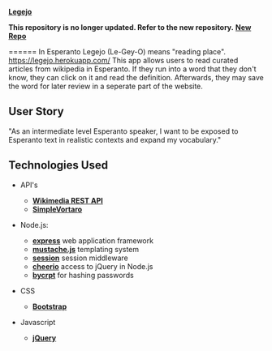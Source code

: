 **[Legejo](https://legejo.herokuapp.com/)**

**This repository is no longer updated. Refer to the new repository.**
**[New Repo](https://github.com/MikoBrandini/Legejo)**

======
In Esperanto Legejo (Le-Gey-O) means "reading place". 
https://legejo.herokuapp.com/
This app allows users to read curated articles from wikipedia in Esperanto. If they run
into a word that they don't know, they can click on it and read the definition. Afterwards,
they may save the word for later review in a seperate part of the website.

User Story 
------
"As an  intermediate level Esperanto speaker, I want to be exposed to Esperanto text in realistic contexts and expand my vocabulary."

Technologies Used
------ 
* API's 
    * **[Wikimedia REST API](https://eo.wikipedia.org/api/rest_v1/#/)**
    * **[SimpleVortaro](http://www.simplavortaro.org/informo/api)**
* Node.js:
    * **[express](https://github.com/expressjs/express)** web application framework
    * **[mustache.js](https://github.com/janl/mustache.js)** templating system
    * **[session](https://github.com/expressjs/session)** session middleware
    * **[cheerio](https://github.com/cheeriojs/cheerio)** access to jQuery in Node.js
    * **[bycrpt](https://github.com/kelektiv/node.bcrypt.js)** for hashing passwords
* CSS
    * **[Bootstrap](http://getbootstrap.com)**

* Javascript
    * **[jQuery](https://jquery.com)**

